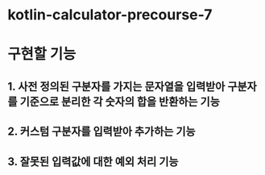 # kotlin-calculator-precourse-7

# 구현할 기능
## 1. 사전 정의된 구분자를 가지는 문자열을 입력받아 구분자를 기준으로 분리한 각 숫자의 합을 반환하는 기능
## 2. 커스텀 구분자를 입력받아 추가하는 기능
## 3. 잘못된 입력값에 대한 예외 처리 기능
